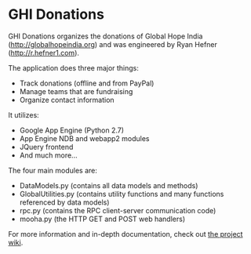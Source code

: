 GHI Donations
=============

GHI Donations organizes the donations of Global Hope India (http://globalhopeindia.org) and was engineered by Ryan Hefner (http://r.hefner1.com).

The application does three major things:
 - Track donations (offline and from PayPal)
 - Manage teams that are fundraising
 - Organize contact information

It utilizes:

 - Google App Engine (Python 2.7)
 - App Engine NDB and webapp2 modules
 - JQuery frontend
 - And much more...

The four main modules are:
 - DataModels.py (contains all data models and methods)
 - GlobalUtilities.py (contains utility functions and many functions referenced by data models)
 - rpc.py (contains the RPC client-server communication code)
 - mooha.py (the HTTP GET and POST web handlers)

 For more information and in-depth documentation, check out [the project wiki](https://github.com/rhefner1/ghidonations/wiki/GHI-Donations).
